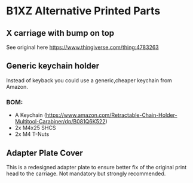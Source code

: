 # B1XZ Alternative Printed Parts

## X carriage with bump on top

See original here
https://www.thingiverse.com/thing:4783263

## Generic keychain holder

Instead of keyback you could use a generic,cheaper keychain from Amazon.

### BOM:

- A Keychain (https://www.amazon.com/Retractable-Chain-Holder-Multitool-Carabiner/dp/B081Q6K522)
- 2x M4x25 SHCS
- 2x M4 T-Nuts

## Adapter Plate Cover

This is a redesigned adapter plate to ensure better fix of the original print head to the carriage. Not mandatory but strongly recommended.